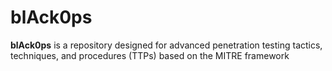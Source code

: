 # blAck0ps
**blAck0ps** is a repository designed for advanced penetration testing tactics, techniques, and procedures (TTPs) based on the MITRE framework

